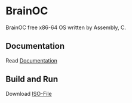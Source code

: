 # BrainOC
BrainOC free  x86-64 OS written by Assembly, C.

## Documentation
Read [Documentation](https://brainos.tk)
## Build and Run
Download [ISO-File](https://brainos.tk/download/)
